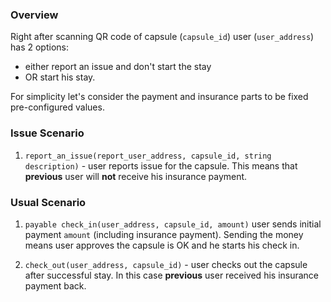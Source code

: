 
### Overview

Right after scanning
QR code of capsule (`capsule_id`) user (`user_address`) has 2 options: 
+ either report an issue and don't start the stay 
+ OR start his stay.

For simplicity let's consider the payment and insurance parts to be fixed pre-configured values.

### Issue Scenario

1. `report_an_issue(report_user_address, capsule_id, string description)` -
user reports issue for the capsule. 
This means that **previous** user will **not** receive his insurance payment.

### Usual Scenario

1. `payable check_in(user_address, capsule_id, amount)` user sends initial payment `amount` 
(including insurance payment). 
Sending the money means user approves the capsule is OK and he starts his check in.

1. `check_out(user_address, capsule_id)` - user checks out the capsule after successful stay.
In this case **previous** user received his insurance payment back.

